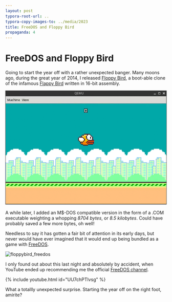 ```yaml
---
layout: post
typora-root-url: ..
typora-copy-images-to: ../media/2023
title: FreeDOS and Floppy Bird
propaganda: 4
---
```


FreeDOS and Floppy Bird
=========================

Going to start the year off with a rather unexpected banger. Many moons ago, during the great year of 2014, I released [Floppy Bird][floppybird], a boot-able clone of the infamous [Flappy Bird][flappybird] written in 16-bit assembly.

![floppybirdos](/media/games/floppybirdos.gif)

A while later, I added an M$-DOS compatible version in the form of a .COM executable weighting a whopping *8704 bytes*, or *8.5 kilobytes*. Could have probably saved a few more bytes, oh well!

Needless to say it has gotten a fair bit of attention in its early days, but never would have ever imagined that it would end up being bundled as a game with [FreeDOS][freedos].

![floppybird_freedos](/media/2023/floppybird_freedos.gif)

I only found out about this last night and absolutely by accident, when YouTube ended up recommending me the official [FreeDOS channel][freedosyoutubechannel].

{% include youtube.html id="UU7chPTlvsg" %}

What a totallly unexpected surprise. Starting the year off on the right foot, amirite?

[floppybird]: /floppybird/
[flappybird]: https://en.wikipedia.org/wiki/Flappy_Bird
[freedos]: https://freedos.org
[freedosyoutubechannel]: https://www.youtube.com/@freedosproject

